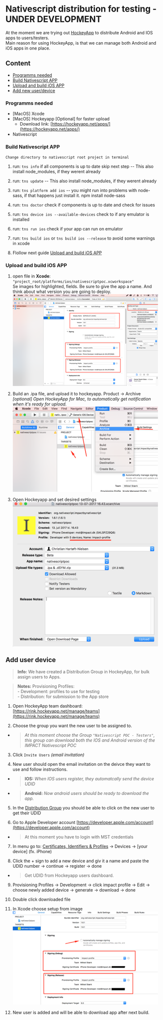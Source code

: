 # Nativescript distribution for testing - UNDER DEVELOPMENT
At the moment we are trying out [HockeyApp](https://hockeyapp.net) to distribute Android and IOS apps to users/testers.  
Main reason for using HockeyApp, is that we can manage both Android and iOS apps in one place.


## Content 
* [Programms needed](#programms-needed)
* [Build Nativescript APP](#build-nativescript-app)
* [Upload and build iOS APP](#upload-and-build-ios-app)
* [Add new user/device](#add-user-device)


### Programms needed
* [MacOS] Xcode
* [MacOS] Hockeyapp [Optional] for faster upload  
    - Download link: [https://hockeyapp.net/apps/](https://hockeyapp.net/apps/)
* Nativescript


### Build Nativescript APP
    Change directory to nativescript root project in terminal

1. run: `tns info` if all components is up to date skip next step
-- This also install node_modules, if they werent already

2. run: `tns update`
-- This also install node_modules, if they werent already

3. run: `tns platform add ios`
-- you might run into problems with node-sass, if that happens just install it. npm install node-sass

4. run: `tns doctor` check if components is up to date and check for issues

5. run: `tns device ios --available-devices` check to if any emulator is installed

6. run: `tns run ios` check if your app can run on emulator

7. run: `tns build ios` or `tns build ios --release` to avoid some warnings in xcode

8. Flollow next guide [Upload and build iOS APP](#upload-and-build-ios-app)


### Upload and build iOS APP
1. open file in __Xcode__: `"project_root/platforms/ios/nativescriptpoc.xcworkspace"`  
Se images for highlighted, fields. Be sure to give the app a name.
And think about what version you are going to deploy.  
![Image](readme-assets/start-up.png)

2. Build an .ipa file, and upload it to hockeyapp. Product -> Archive
_[optional] Open HockeyApp for Mac, to automatically get notification when it's ready for upload._  
![Image](readme-assets/archive.png)

3. Open Hockeyapp and set desired settings 
![Image](readme-assets/upload.png)

## Add user device
>__Info:__ We have created a Distribution Group in HockeyApp, for bulk assign users to Apps.

> __Notes:__ Provisioning Profiles:  
    - Development: profiles to use for testing  
    - Distribution: for submission to the App store

1. Open HockeyApp team dashboard: [https://rink.hockeyapp.net/manage/teams](https://rink.hockeyapp.net/manage/teams)

2. Choose the group you want the new user to be assigned to.  
* >_At this moment choose the Group `"Nativescript POC - Testers"`, this group can download both the IOS and Android version of the IMPACT Nativescript POC_  

3. Click `Invite Users` _(email invitation)_

4. New user should open the email invitation on the deivce they want to use and follow instructions.  
* > __IOS:__ _When IOS users register, they automatcally send the device UDID_  
* > __Android:__ _Now android users should be ready to download the app._  

5. In the [Distribution Group](https://rink.hockeyapp.net/manage/teams/103291/team_users) you should be able to click on the new user to get their UDID

6. Go to Apple Developer account  [https://developer.apple.com/account](https://developer.apple.com/account)  
* > At this moment you have to login with MST credentials

7. In menu go to: [Certificates, Identifiers & Profiles](https://developer.apple.com/account/ios/certificate/?teamId=VE3J8X9465) -> Devices -> [your device] (fx. iPhone)

8. Click the + sign to add a new device and giv it a name and paste the UDID number -> continue -> register -> done  
* > Get UDID from Hockeyapp users dashboard.

9. Provisioning Profiles -> Development -> click impact profile -> Edit -> choose newly added device -> generate -> download -> done 

10. Double click downloaded file

11. In Xcode choose setup from image
![Image](readme-assets/xcode-profiles.png)

12. New user is added and will be able to download app after next build.